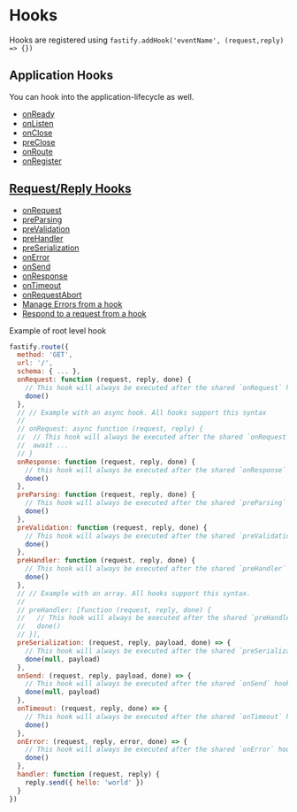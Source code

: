 # Hooks

Hooks are registered using `fastify.addHook('eventName', (request,reply) => {})`





Application Hooks
-----------------

You can hook into the application-lifecycle as well.

* [onReady](https://fastify.dev/docs/v4.26.x/Reference/Hooks/#onready)
* [onListen](https://fastify.dev/docs/v4.26.x/Reference/Hooks/#onlisten)
* [onClose](https://fastify.dev/docs/v4.26.x/Reference/Hooks/#onclose)
* [preClose](https://fastify.dev/docs/v4.26.x/Reference/Hooks/#preclose)
* [onRoute](https://fastify.dev/docs/v4.26.x/Reference/Hooks/#onroute)
* [onRegister](https://fastify.dev/docs/v4.26.x/Reference/Hooks/#onregister)



## [Request/Reply Hooks](https://fastify.dev/docs/v4.26.x/Reference/Hooks/#requestreply-hooks)

* [onRequest](https://fastify.dev/docs/v4.26.x/Reference/Hooks/#onrequest)
* [preParsing](https://fastify.dev/docs/v4.26.x/Reference/Hooks/#preparsing)
* [preValidation](https://fastify.dev/docs/v4.26.x/Reference/Hooks/#prevalidation)
* [preHandler](https://fastify.dev/docs/v4.26.x/Reference/Hooks/#prehandler)
* [preSerialization](https://fastify.dev/docs/v4.26.x/Reference/Hooks/#preserialization)
* [onError](https://fastify.dev/docs/v4.26.x/Reference/Hooks/#onerror)
* [onSend](https://fastify.dev/docs/v4.26.x/Reference/Hooks/#onsend)
* [onResponse](https://fastify.dev/docs/v4.26.x/Reference/Hooks/#onresponse)
* [onTimeout](https://fastify.dev/docs/v4.26.x/Reference/Hooks/#ontimeout)
* [onRequestAbort](https://fastify.dev/docs/v4.26.x/Reference/Hooks/#onrequestabort)
* [Manage Errors from a hook](https://fastify.dev/docs/v4.26.x/Reference/Hooks/#manage-errors-from-a-hook)
* [Respond to a request from a hook](https://fastify.dev/docs/v4.26.x/Reference/Hooks/#respond-to-a-request-from-a-hook)



Example of root level hook

```js
fastify.route({
  method: 'GET',
  url: '/',
  schema: { ... },
  onRequest: function (request, reply, done) {
    // This hook will always be executed after the shared `onRequest` hooks
    done()
  },
  // // Example with an async hook. All hooks support this syntax
  //
  // onRequest: async function (request, reply) {
  //  // This hook will always be executed after the shared `onRequest` hooks
  //  await ...
  // }
  onResponse: function (request, reply, done) {
    // this hook will always be executed after the shared `onResponse` hooks
    done()
  },
  preParsing: function (request, reply, done) {
    // This hook will always be executed after the shared `preParsing` hooks
    done()
  },
  preValidation: function (request, reply, done) {
    // This hook will always be executed after the shared `preValidation` hooks
    done()
  },
  preHandler: function (request, reply, done) {
    // This hook will always be executed after the shared `preHandler` hooks
    done()
  },
  // // Example with an array. All hooks support this syntax.
  //
  // preHandler: [function (request, reply, done) {
  //   // This hook will always be executed after the shared `preHandler` hooks
  //   done()
  // }],
  preSerialization: (request, reply, payload, done) => {
    // This hook will always be executed after the shared `preSerialization` hooks
    done(null, payload)
  },
  onSend: (request, reply, payload, done) => {
    // This hook will always be executed after the shared `onSend` hooks
    done(null, payload)
  },
  onTimeout: (request, reply, done) => {
    // This hook will always be executed after the shared `onTimeout` hooks
    done()
  },
  onError: (request, reply, error, done) => {
    // This hook will always be executed after the shared `onError` hooks
    done()
  },
  handler: function (request, reply) {
    reply.send({ hello: 'world' })
  }
})
```


